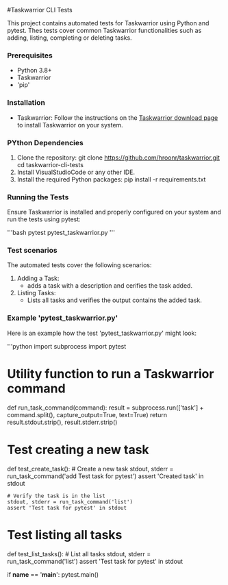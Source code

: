 #Taskwarrior CLI Tests

This project contains automated tests for Taskwarrior using Python and pytest. Thes tests cover common Taskwarrior functionalities such as adding, listing, completing or deleting tasks. 

### Prerequisites ###

- Python 3.8+
- Taskwarrior
- 'pip'

### Installation ###

- Taskwarrior:
  Follow the instructions on the [Taskwarrior download page](https://taskwarrior.org/download/) to install Taskwarrior on your system.

### PYthon Dependencies ###

1. Clone the repository:
   git clone https://github.com/hroonr/taskwarrior.git 
   cd taskwarrior-cli-tests
2. Install VisualStudioCode or any other IDE.
3. Install the required Python packages:
   pip install -r requirements.txt

### Running the Tests ###

Ensure Taskwarrior is installed and properly configured on your system and run the tests using pytest:

'''bash
pytest pytest_taskwarrior.py
'''

### Test scenarios ###

The automated tests cover the following scenarios:

1. Adding a Task:
   - adds a task with a description and cerifies the task added.
2. Listing Tasks:
   - Lists all tasks and verifies the output contains the added task.
  
### Example 'pytest_taskwarrior.py' ###

Here is an example how the test 'pytest_taskwarrior.py' might look:

'''python
import subprocess
import pytest

# Utility function to run a Taskwarrior command
def run_task_command(command):
    result = subprocess.run(['task'] + command.split(), capture_output=True, text=True)
    return result.stdout.strip(), result.stderr.strip()

# Test creating a new task
def test_create_task():
    # Create a new task
    stdout, stderr = run_task_command('add Test task for pytest')
    assert 'Created task' in stdout

    # Verify the task is in the list
    stdout, stderr = run_task_command('list')
    assert 'Test task for pytest' in stdout

# Test listing all tasks
def test_list_tasks():
    # List all tasks
    stdout, stderr = run_task_command('list')
    assert 'Test task for pytest' in stdout

if __name__ == '__main__':
    pytest.main()
